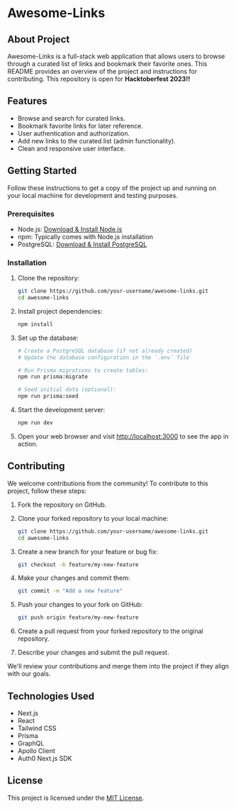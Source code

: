 # Awesome-Links

## About Project
Awesome-Links is a full-stack web application that allows users to browse through a curated list of links and bookmark their favorite ones. This README provides an overview of the project and instructions for contributing. This repository is open for **Hacktoberfest 2023!!**

## Features

- Browse and search for curated links.
- Bookmark favorite links for later reference.
- User authentication and authorization.
- Add new links to the curated list (admin functionality).
- Clean and responsive user interface.

## Getting Started

Follow these instructions to get a copy of the project up and running on your local machine for development and testing purposes.

### Prerequisites

- Node.js: [Download & Install Node.js](https://nodejs.org/)
- npm: Typically comes with Node.js installation
- PostgreSQL: [Download & Install PostgreSQL](https://www.postgresql.org/download/)

### Installation

1. Clone the repository:

   ```bash
   git clone https://github.com/your-username/awesome-links.git
   cd awesome-links
   ```

2. Install project dependencies:

   ```bash
   npm install
   ```

3. Set up the database:

   ```bash
   # Create a PostgreSQL database (if not already created)
   # Update the database configuration in the `.env` file

   # Run Prisma migrations to create tables:
   npm run prisma:migrate

   # Seed initial data (optional):
   npm run prisma:seed
   ```

4. Start the development server:

   ```bash
   npm run dev
   ```

5. Open your web browser and visit [http://localhost:3000](http://localhost:3000) to see the app in action.

## Contributing

We welcome contributions from the community! To contribute to this project, follow these steps:

1. Fork the repository on GitHub.

2. Clone your forked repository to your local machine:

   ```bash
   git clone https://github.com/your-username/awesome-links.git
   cd awesome-links
   ```

3. Create a new branch for your feature or bug fix:

   ```bash
   git checkout -b feature/my-new-feature
   ```

4. Make your changes and commit them:

   ```bash
   git commit -m "Add a new feature"
   ```

5. Push your changes to your fork on GitHub:

   ```bash
   git push origin feature/my-new-feature
   ```

6. Create a pull request from your forked repository to the original repository.

7. Describe your changes and submit the pull request.

We'll review your contributions and merge them into the project if they align with our goals.

## Technologies Used
- Next.js
- React
- Tailwind CSS
- Prisma
- GraphQL
- Apollo Client
- Auth0 Next.js SDK

## License

This project is licensed under the [MIT License](LICENSE).
